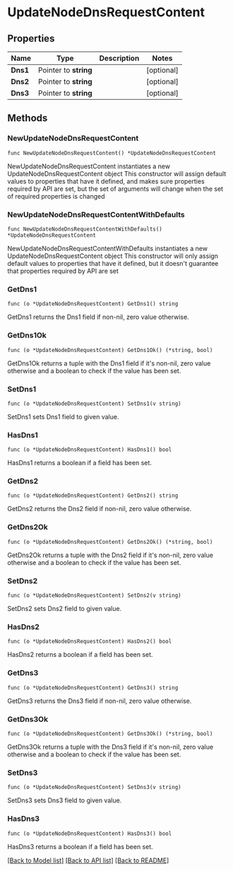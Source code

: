 # UpdateNodeDnsRequestContent

## Properties

Name | Type | Description | Notes
------------ | ------------- | ------------- | -------------
**Dns1** | Pointer to **string** |  | [optional] 
**Dns2** | Pointer to **string** |  | [optional] 
**Dns3** | Pointer to **string** |  | [optional] 

## Methods

### NewUpdateNodeDnsRequestContent

`func NewUpdateNodeDnsRequestContent() *UpdateNodeDnsRequestContent`

NewUpdateNodeDnsRequestContent instantiates a new UpdateNodeDnsRequestContent object
This constructor will assign default values to properties that have it defined,
and makes sure properties required by API are set, but the set of arguments
will change when the set of required properties is changed

### NewUpdateNodeDnsRequestContentWithDefaults

`func NewUpdateNodeDnsRequestContentWithDefaults() *UpdateNodeDnsRequestContent`

NewUpdateNodeDnsRequestContentWithDefaults instantiates a new UpdateNodeDnsRequestContent object
This constructor will only assign default values to properties that have it defined,
but it doesn't guarantee that properties required by API are set

### GetDns1

`func (o *UpdateNodeDnsRequestContent) GetDns1() string`

GetDns1 returns the Dns1 field if non-nil, zero value otherwise.

### GetDns1Ok

`func (o *UpdateNodeDnsRequestContent) GetDns1Ok() (*string, bool)`

GetDns1Ok returns a tuple with the Dns1 field if it's non-nil, zero value otherwise
and a boolean to check if the value has been set.

### SetDns1

`func (o *UpdateNodeDnsRequestContent) SetDns1(v string)`

SetDns1 sets Dns1 field to given value.

### HasDns1

`func (o *UpdateNodeDnsRequestContent) HasDns1() bool`

HasDns1 returns a boolean if a field has been set.

### GetDns2

`func (o *UpdateNodeDnsRequestContent) GetDns2() string`

GetDns2 returns the Dns2 field if non-nil, zero value otherwise.

### GetDns2Ok

`func (o *UpdateNodeDnsRequestContent) GetDns2Ok() (*string, bool)`

GetDns2Ok returns a tuple with the Dns2 field if it's non-nil, zero value otherwise
and a boolean to check if the value has been set.

### SetDns2

`func (o *UpdateNodeDnsRequestContent) SetDns2(v string)`

SetDns2 sets Dns2 field to given value.

### HasDns2

`func (o *UpdateNodeDnsRequestContent) HasDns2() bool`

HasDns2 returns a boolean if a field has been set.

### GetDns3

`func (o *UpdateNodeDnsRequestContent) GetDns3() string`

GetDns3 returns the Dns3 field if non-nil, zero value otherwise.

### GetDns3Ok

`func (o *UpdateNodeDnsRequestContent) GetDns3Ok() (*string, bool)`

GetDns3Ok returns a tuple with the Dns3 field if it's non-nil, zero value otherwise
and a boolean to check if the value has been set.

### SetDns3

`func (o *UpdateNodeDnsRequestContent) SetDns3(v string)`

SetDns3 sets Dns3 field to given value.

### HasDns3

`func (o *UpdateNodeDnsRequestContent) HasDns3() bool`

HasDns3 returns a boolean if a field has been set.


[[Back to Model list]](../README.md#documentation-for-models) [[Back to API list]](../README.md#documentation-for-api-endpoints) [[Back to README]](../README.md)


